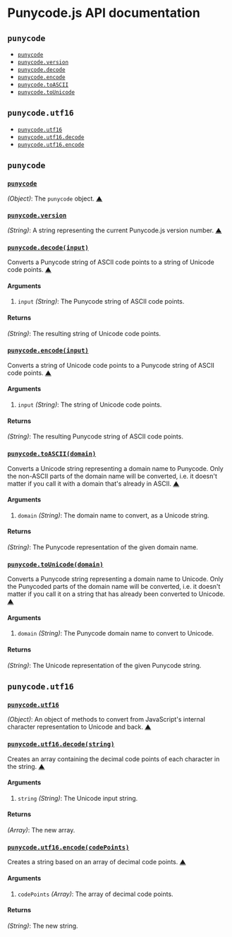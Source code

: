 # Punycode.js API documentation

<!-- div -->


<!-- div -->

## `punycode`
* [`punycode`](#punycode)
* [`punycode.version`](#punycode.version)
* [`punycode.decode`](#punycode.decode)
* [`punycode.encode`](#punycode.encode)
* [`punycode.toASCII`](#punycode.toASCII)
* [`punycode.toUnicode`](#punycode.toUnicode)

<!-- /div -->


<!-- div -->

## `punycode.utf16`
* [`punycode.utf16`](#punycode.utf16)
* [`punycode.utf16.decode`](#punycode.utf16.decode)
* [`punycode.utf16.encode`](#punycode.utf16.encode)

<!-- /div -->


<!-- /div -->


<!-- div -->


<!-- div -->

## `punycode`

<!-- div -->

### <a id="punycode" href="https://github.com/bestiejs/punycode.js/blob/master/punycode.js#L14" title="View in source">`punycode`</a>
*(Object)*: The `punycode` object.
[&#9650;][1]

<!-- /div -->


<!-- div -->

### <a id="punycode.version" href="https://github.com/bestiejs/punycode.js/blob/master/punycode.js#L478" title="View in source">`punycode.version`</a>
*(String)*: A string representing the current Punycode.js version number.
[&#9650;][1]

<!-- /div -->


<!-- div -->

### <a id="punycode.decode" href="https://github.com/bestiejs/punycode.js/blob/master/punycode.js#L226" title="View in source">`punycode.decode(input)`</a>
Converts a Punycode string of ASCII code points to a string of Unicode code points.
[&#9650;][1]

#### Arguments
1. `input` *(String)*: The Punycode string of ASCII code points.

#### Returns
*(String)*: The resulting string of Unicode code points.

<!-- /div -->


<!-- div -->

### <a id="punycode.encode" href="https://github.com/bestiejs/punycode.js/blob/master/punycode.js#L328" title="View in source">`punycode.encode(input)`</a>
Converts a string of Unicode code points to a Punycode string of ASCII code points.
[&#9650;][1]

#### Arguments
1. `input` *(String)*: The string of Unicode code points.

#### Returns
*(String)*: The resulting Punycode string of ASCII code points.

<!-- /div -->


<!-- div -->

### <a id="punycode.toASCII" href="https://github.com/bestiejs/punycode.js/blob/master/punycode.js#L461" title="View in source">`punycode.toASCII(domain)`</a>
Converts a Unicode string representing a domain name to Punycode. Only the non-ASCII parts of the domain name will be converted, i.e. it doesn't matter if you call it with a domain that's already in ASCII.
[&#9650;][1]

#### Arguments
1. `domain` *(String)*: The domain name to convert, as a Unicode string.

#### Returns
*(String)*: The Punycode representation of the given domain name.

<!-- /div -->


<!-- div -->

### <a id="punycode.toUnicode" href="https://github.com/bestiejs/punycode.js/blob/master/punycode.js#L445" title="View in source">`punycode.toUnicode(domain)`</a>
Converts a Punycode string representing a domain name to Unicode. Only the Punycoded parts of the domain name will be converted, i.e. it doesn't matter if you call it on a string that has already been converted to Unicode.
[&#9650;][1]

#### Arguments
1. `domain` *(String)*: The Punycode domain name to convert to Unicode.

#### Returns
*(String)*: The Unicode representation of the given Punycode string.

<!-- /div -->


<!-- /div -->


<!-- div -->

## `punycode.utf16`

<!-- div -->

### <a id="punycode.utf16" href="https://github.com/bestiejs/punycode.js/blob/master/punycode.js#L485" title="View in source">`punycode.utf16`</a>
*(Object)*: An object of methods to convert from JavaScript's internal character representation to Unicode and back.
[&#9650;][1]

<!-- /div -->


<!-- div -->

### <a id="punycode.utf16.decode" href="https://github.com/bestiejs/punycode.js/blob/master/punycode.js#L109" title="View in source">`punycode.utf16.decode(string)`</a>
Creates an array containing the decimal code points of each character in the string.
[&#9650;][1]

#### Arguments
1. `string` *(String)*: The Unicode input string.

#### Returns
*(Array)*: The new array.

<!-- /div -->


<!-- div -->

### <a id="punycode.utf16.encode" href="https://github.com/bestiejs/punycode.js/blob/master/punycode.js#L138" title="View in source">`punycode.utf16.encode(codePoints)`</a>
Creates a string based on an array of decimal code points.
[&#9650;][1]

#### Arguments
1. `codePoints` *(Array)*: The array of decimal code points.

#### Returns
*(String)*: The new string.

<!-- /div -->


<!-- /div -->


<!-- /div -->


  [1]: #readme "Jump back to the TOC."